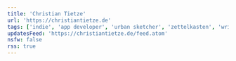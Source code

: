 ```yaml
---
title: 'Christian Tietze'
url: 'https://christiantietze.de'
tags: ['indie', 'app developer', 'urban sketcher', 'zettelkasten', 'writer', 'programmer', 'macos', 'ios']
updatesFeed: 'https://christiantietze.de/feed.atom'
nsfw: false
rss: true
---
```

